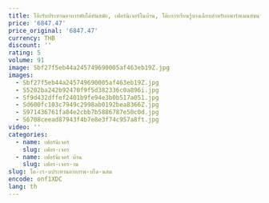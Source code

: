 ```yaml
---
title: โต๊ะรับประทานอาหารพับได้ทันสมัย, เฟอร์นิเจอร์ในบ้าน, โต๊ะการเรียนรู้บางเฉียบสําหรับอพาร์ทเมนท์ขนาดเล็ก, สี่เหลี่ยมมัลติฟังก์ชั่น
price: '6847.47'
price_original: '6847.47'
currency: THB
discount: ''
rating: 5
volume: 91
image: Sbf27f5eb44a245749690005af463eb19Z.jpg
images:
  - Sbf27f5eb44a245749690005af463eb19Z.jpg
  - S5202ba242b92470f9f5d382336c0a896i.jpg
  - Sf9d432dffef2401b9fe94e3b0b517a051.jpg
  - Sd600fc103c7949c2998ab0192bea8366Z.jpg
  - S971436761fa84e2cbb7b5886787e50c0d.jpg
  - S6708ceead87943f4b7e8e3f74c957a8ft.jpg
video: ''
categories:
  - name: เฟอร์นิเจอร์
    slug: เฟอร-เจอร
  - name: เฟอร์นิเจอร์ บ้าน
    slug: เฟอร-เจอร-าน
slug: โต-ะร-บประทานอาหารพ-บได-นสม
encode: onf1XDC
lang: th
---
```

  